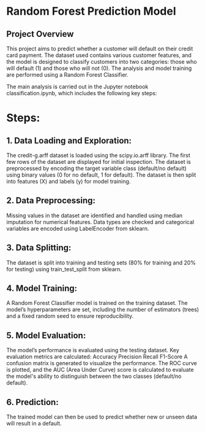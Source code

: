 # Random Forest Prediction Model
## Project Overview
This project aims to predict whether a customer will default on their credit card payment. The dataset used contains various customer features, and the model is designed to classify customers into two categories: those who will default (1) and those who will not (0). The analysis and model training are performed using a Random Forest Classifier.

The main analysis is carried out in the Jupyter notebook classification.ipynb, which includes the following key steps:

# Steps:
## 1. Data Loading and Exploration:
The credit-g.arff dataset is loaded using the scipy.io.arff library.
The first few rows of the dataset are displayed for initial inspection.
The dataset is preprocessed by encoding the target variable class (default/no default) using binary values (0 for no default, 1 for default).
The dataset is then split into features (X) and labels (y) for model training.
## 2. Data Preprocessing:
Missing values in the dataset are identified and handled using median imputation for numerical features.
Data types are checked and categorical variables are encoded using LabelEncoder from sklearn.
## 3. Data Splitting:
The dataset is split into training and testing sets (80% for training and 20% for testing) using train_test_split from sklearn.
## 4. Model Training:
A Random Forest Classifier model is trained on the training dataset.
The model’s hyperparameters are set, including the number of estimators (trees) and a fixed random seed to ensure reproducibility.
## 5. Model Evaluation:
The model’s performance is evaluated using the testing dataset.
Key evaluation metrics are calculated:
Accuracy
Precision
Recall
F1-Score
A confusion matrix is generated to visualize the performance.
The ROC curve is plotted, and the AUC (Area Under Curve) score is calculated to evaluate the model's ability to distinguish between the two classes (default/no default).
## 6. Prediction:
The trained model can then be used to predict whether new or unseen data will result in a default.


